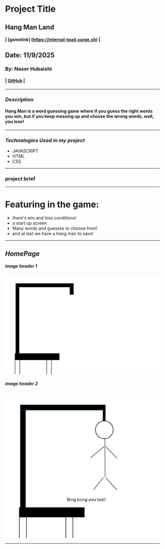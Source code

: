 # Project Title
## Hang Man Land
#### | [gamelink] (https://internal-toad.surge.sh) |
## Date: 11/9/2025

### By: Naser Hubaishi

#### | [GitHub](https://github.com/envwx) |
***

### ***Description***
#### Hang Man is a word guessing game where if you guess the right words you win, but if you keep messing up and choose the wrong words, well, you lose!
***

### ***Technologies Used in my project***
* JAVASCRIPT
* HTML
* CSS
***
### project brief

***
# Featuring in the game:
* there's win and loss conditions!
* a start up screen
* Many words and guesses to choose from!
* and at last we have a hang man to save!

***
## ***HomePage***

##### image header 1
![HomePage](/Images/starting.png)

##### image header 2
![Game](/Images/mistake-0.png)
***


